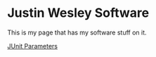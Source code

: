 # Justin Wesley Software

This is my page that has my software stuff on it.

[JUnit Parameters](https://junit-params.wesleyhome.com)

